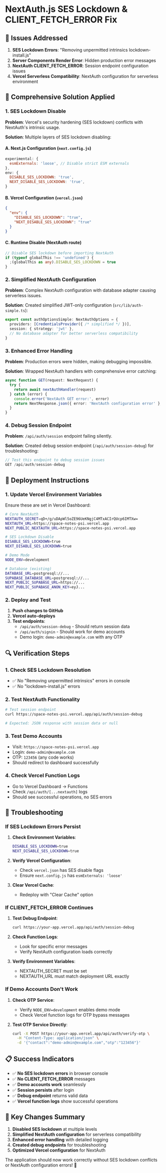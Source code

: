 # NextAuth.js SES Lockdown & CLIENT_FETCH_ERROR Fix

## 🚨 Issues Addressed

1. **SES Lockdown Errors**: "Removing unpermitted intrinsics lockdown-install.js"
2. **Server Components Render Error**: Hidden production error messages
3. **NextAuth CLIENT_FETCH_ERROR**: Session endpoint configuration issues
4. **Vercel Serverless Compatibility**: NextAuth configuration for serverless environment

## 🔧 Comprehensive Solution Applied

### **1. SES Lockdown Disable**

**Problem**: Vercel's security hardening (SES lockdown) conflicts with NextAuth's intrinsic usage.

**Solution**: Multiple layers of SES lockdown disabling:

#### **A. Next.js Configuration** (`next.config.js`)
```javascript
experimental: {
  esmExternals: 'loose', // Disable strict ESM externals
},
env: {
  DISABLE_SES_LOCKDOWN: 'true',
  NEXT_DISABLE_SES_LOCKDOWN: 'true',
}
```

#### **B. Vercel Configuration** (`vercel.json`)
```json
{
  "env": {
    "DISABLE_SES_LOCKDOWN": "true",
    "NEXT_DISABLE_SES_LOCKDOWN": "true"
  }
}
```

#### **C. Runtime Disable** (NextAuth route)
```typescript
// Disable SES lockdown before importing NextAuth
if (typeof globalThis !== 'undefined') {
  ;(globalThis as any).DISABLE_SES_LOCKDOWN = true
}
```

### **2. Simplified NextAuth Configuration**

**Problem**: Complex NextAuth configuration with database adapter causing serverless issues.

**Solution**: Created simplified JWT-only configuration (`src/lib/auth-simple.ts`):

```typescript
export const authOptionsSimple: NextAuthOptions = {
  providers: [CredentialsProvider({ /* simplified */ })],
  session: { strategy: 'jwt' },
  // No database adapter for better serverless compatibility
}
```

### **3. Enhanced Error Handling**

**Problem**: Production errors were hidden, making debugging impossible.

**Solution**: Wrapped NextAuth handlers with comprehensive error catching:

```typescript
async function GET(request: NextRequest) {
  try {
    return await nextAuthHandler(request)
  } catch (error) {
    console.error('NextAuth GET error:', error)
    return NextResponse.json({ error: 'NextAuth configuration error' }, { status: 500 })
  }
}
```

### **4. Debug Session Endpoint**

**Problem**: `/api/auth/session` endpoint failing silently.

**Solution**: Created debug session endpoint (`/api/auth/session-debug`) for troubleshooting:

```typescript
// Test this endpoint to debug session issues
GET /api/auth/session-debug
```

## 🚀 Deployment Instructions

### **1. Update Vercel Environment Variables**

Ensure these are set in Vercel Dashboard:

```bash
# Core NextAuth
NEXTAUTH_SECRET=qD+/g/uDApWl5oZE96UeKNgjC4MTxACIrQUcp6IMTXw=
NEXTAUTH_URL=https://space-notes-psi.vercel.app
NEXT_PUBLIC_NEXTAUTH_URL=https://space-notes-psi.vercel.app

# SES Lockdown Disable
DISABLE_SES_LOCKDOWN=true
NEXT_DISABLE_SES_LOCKDOWN=true

# Demo Mode
NODE_ENV=development

# Database (existing)
DATABASE_URL=postgresql://...
SUPABASE_DATABASE_URL=postgresql://...
NEXT_PUBLIC_SUPABASE_URL=https://...
NEXT_PUBLIC_SUPABASE_ANON_KEY=eyJ...
```

### **2. Deploy and Test**

1. **Push changes to GitHub**
2. **Vercel auto-deploys**
3. **Test endpoints**:
   - `/api/auth/session-debug` - Should return session data
   - `/api/auth/signin` - Should work for demo accounts
   - Demo login: `demo-admin@example.com` with any OTP

## 🔍 Verification Steps

### **1. Check SES Lockdown Resolution**
- ✅ No "Removing unpermitted intrinsics" errors in console
- ✅ No "lockdown-install.js" errors

### **2. Test NextAuth Functionality**
```bash
# Test session endpoint
curl https://space-notes-psi.vercel.app/api/auth/session-debug

# Expected: JSON response with session data or null
```

### **3. Test Demo Accounts**
- Visit: `https://space-notes-psi.vercel.app`
- Login: `demo-admin@example.com`
- OTP: `123456` (any code works)
- Should redirect to dashboard successfully

### **4. Check Vercel Function Logs**
- Go to Vercel Dashboard → Functions
- Check `/api/auth/[...nextauth]` logs
- Should see successful operations, no SES errors

## 🚨 Troubleshooting

### **If SES Lockdown Errors Persist**

1. **Check Environment Variables**:
   ```bash
   DISABLE_SES_LOCKDOWN=true
   NEXT_DISABLE_SES_LOCKDOWN=true
   ```

2. **Verify Vercel Configuration**:
   - Check `vercel.json` has SES disable flags
   - Ensure `next.config.js` has `esmExternals: 'loose'`

3. **Clear Vercel Cache**:
   - Redeploy with "Clear Cache" option

### **If CLIENT_FETCH_ERROR Continues**

1. **Test Debug Endpoint**:
   ```bash
   curl https://your-app.vercel.app/api/auth/session-debug
   ```

2. **Check Function Logs**:
   - Look for specific error messages
   - Verify NextAuth configuration loads correctly

3. **Verify Environment Variables**:
   - NEXTAUTH_SECRET must be set
   - NEXTAUTH_URL must match deployment URL exactly

### **If Demo Accounts Don't Work**

1. **Check OTP Service**:
   - Verify `NODE_ENV=development` enables demo mode
   - Check Vercel function logs for OTP bypass messages

2. **Test OTP Service Directly**:
   ```bash
   curl -X POST https://your-app.vercel.app/api/auth/verify-otp \
     -H "Content-Type: application/json" \
     -d '{"contact":"demo-admin@example.com","otp":"123456"}'
   ```

## 📋 Success Indicators

- ✅ **No SES lockdown errors** in browser console
- ✅ **No CLIENT_FETCH_ERROR** messages
- ✅ **Demo accounts work** seamlessly
- ✅ **Session persists** after login
- ✅ **Debug endpoint** returns valid data
- ✅ **Vercel function logs** show successful operations

## 🎯 Key Changes Summary

1. **Disabled SES lockdown** at multiple levels
2. **Simplified NextAuth configuration** for serverless compatibility
3. **Enhanced error handling** with detailed logging
4. **Created debug endpoints** for troubleshooting
5. **Optimized Vercel configuration** for NextAuth

The application should now work correctly without SES lockdown conflicts or NextAuth configuration errors! 🎉
